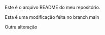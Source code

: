 Este é o arquivo README do meu repositório.

Esta é uma modificação feita no branch main

Outra alteração